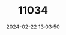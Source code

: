 ---
title: "11034"
category: "Kobus megaceros"
draft: false
date: 2024-02-22 13:03:50
languages:
  English: ["Nile Lechwe"]
---
